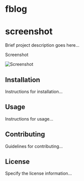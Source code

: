 
# fblog
# screenshot



Brief project description goes here...

Screenshot

![Screenshot](https://i.ibb.co/6XVswx5/screenshot.png)

## Installation

Instructions for installation...

## Usage

Instructions for usage...

## Contributing

Guidelines for contributing...

## License

Specify the license information...
